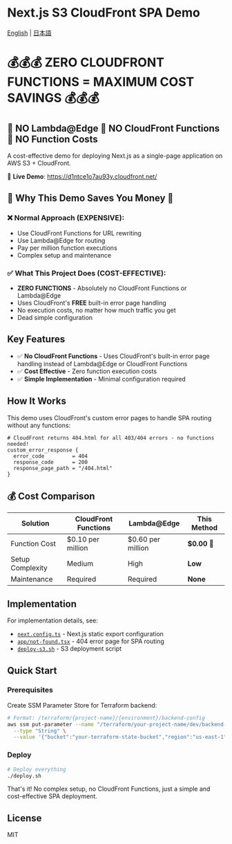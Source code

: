 # Next.js S3 CloudFront SPA Demo

[English](README.md) | [日本語](README.ja.md)

# 💰💰💰 ZERO CLOUDFRONT FUNCTIONS = MAXIMUM COST SAVINGS 💰💰💰

## 🚫 NO Lambda@Edge 🚫 NO CloudFront Functions 🚫 NO Function Costs

A cost-effective demo for deploying Next.js as a single-page application on AWS S3 + CloudFront.

🚀 **Live Demo**: https://d1ntce1o7au93y.cloudfront.net/

## 💸 Why This Demo Saves You Money 💸

### ❌ Normal Approach (EXPENSIVE):

- Use CloudFront Functions for URL rewriting
- Use Lambda@Edge for routing
- Pay per million function executions
- Complex setup and maintenance

### ✅ What This Project Does (COST-EFFECTIVE):

- **ZERO FUNCTIONS** - Absolutely no CloudFront Functions or Lambda@Edge
- Uses CloudFront's **FREE** built-in error page handling
- No execution costs, no matter how much traffic you get
- Dead simple configuration

## Key Features

- ✅ **No CloudFront Functions** - Uses CloudFront's built-in error page handling instead of Lambda@Edge or CloudFront Functions
- ✅ **Cost Effective** - Zero function execution costs
- ✅ **Simple Implementation** - Minimal configuration required

## How It Works

This demo uses CloudFront's custom error pages to handle SPA routing without any functions:

```hcl
# CloudFront returns 404.html for all 403/404 errors - no functions needed!
custom_error_response {
  error_code         = 404
  response_code      = 200
  response_page_path = "/404.html"
}
```

## 💰 Cost Comparison

| Solution         | CloudFront Functions | Lambda@Edge       | This Method |
| ---------------- | -------------------- | ----------------- | ------------ |
| Function Cost    | $0.10 per million    | $0.60 per million | **$0.00** 🎉 |
| Setup Complexity | Medium               | High              | **Low**      |
| Maintenance      | Required             | Required          | **None**     |

## Implementation

For implementation details, see:

- [`next.config.ts`](./next.config.ts) - Next.js static export configuration
- [`app/not-found.tsx`](./app/not-found.tsx) - 404 error page for SPA routing
- [`deploy-s3.sh`](./deploy-s3.sh) - S3 deployment script

## Quick Start

### Prerequisites

Create SSM Parameter Store for Terraform backend:
```bash
# Format: /terraform/{project-name}/{environment}/backend-config
aws ssm put-parameter --name "/terraform/your-project-name/dev/backend-config" \
  --type "String" \
  --value '{"bucket":"your-terraform-state-bucket","region":"us-east-1","dynamodb_table":"your-lock-table","role_arn":""}'
```

### Deploy

```bash
# Deploy everything
./deploy.sh
```

That's it! No complex setup, no CloudFront Functions, just a simple and cost-effective SPA deployment.

## License

MIT

